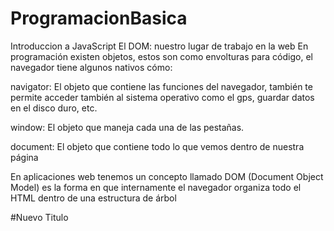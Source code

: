 # ProgramacionBasica

Introduccion a JavaScript
El DOM: nuestro lugar de trabajo en la web
En programación existen objetos, estos son como envolturas para código, el navegador tiene algunos nativos cómo:

navigator: El objeto que contiene las funciones del navegador, también te permite acceder también al sistema operativo como el gps, guardar datos en el disco duro, etc.

window: El objeto que maneja cada una de las pestañas.

document: El objeto que contiene todo lo que vemos dentro de nuestra página

En aplicaciones web tenemos un concepto llamado DOM (Document Object Model) es la forma en que internamente el navegador organiza todo el HTML dentro de una estructura de árbol

#Nuevo Titulo
